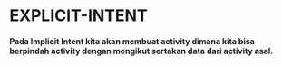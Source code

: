 # EXPLICIT-INTENT

#### Pada Implicit Intent kita akan membuat activity dimana kita bisa berpindah activity dengan mengikut sertakan data dari activity asal.

